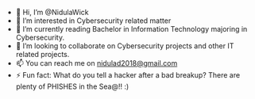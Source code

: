 - 👋 Hi, I’m @NidulaWick
- 👀 I’m interested in Cybersecurity related matter
- 🌱 I’m currently reading Bachelor in Information Technology majoring in Cybersecurity. 
- 💞️ I’m looking to collaborate on Cybersecurity projects and other IT related projects.
- 📫 You can reach me on nidulad2018@gmail.com
- ⚡ Fun fact: What do you tell a hacker after a bad breakup? There are plenty of PHISHES in the Sea@!! :)

<!---
NidulaWick/NidulaWick is a ✨ special ✨ repository because its `README.md` (this file) appears on your GitHub profile.
You can click the Preview link to take a look at your changes.
--->
